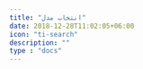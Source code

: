 ```yaml
---
title: "انتخاب مدل"
date: 2018-12-28T11:02:05+06:00
icon: "ti-search"
description: ""
type : "docs"
---
```


